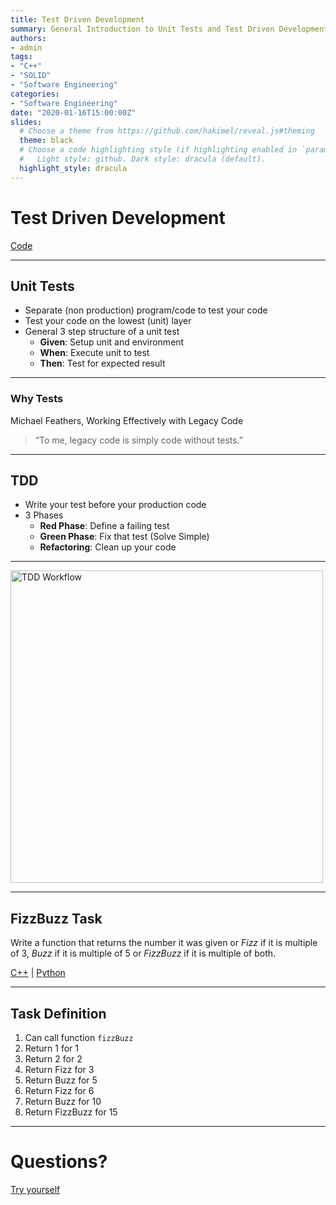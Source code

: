 ```yaml
---
title: Test Driven Development
summary: General Introduction to Unit Tests and Test Driven Development
authors:
- admin
tags:
- "C++"
- "SOLID"
- "Software Engineering"
categories:
- "Software Engineering"
date: "2020-01-16T15:00:00Z"
slides:
  # Choose a theme from https://github.com/hakimel/reveal.js#theming
  theme: black
  # Choose a code highlighting style (if highlighting enabled in `params.toml`)
  #   Light style: github. Dark style: dracula (default).
  highlight_style: dracula
---
```


# Test Driven Development

[Code](https://github.com/hofbi/tdd-sample)

---

## Unit Tests

* Separate (non production) program/code to test your code
* Test your code on the lowest (unit) layer
* General 3 step structure of a unit test
  * **Given**: Setup unit and environment
  * **When**: Execute unit to test
  * **Then**: Test for expected result

---

### Why Tests

Michael Feathers, Working Effectively with Legacy Code

> “To me, legacy code is simply code without tests.”

---

## TDD

* Write your test before your production code
* 3 Phases
  * **Red Phase**: Define a failing test
  * **Green Phase**: Fix that test (Solve Simple)
  * **Refactoring**: Clean up your code

---

<img src="https://angularjsbeginnerguide.files.wordpress.com/2017/01/tdd.jpg" alt="TDD Workflow" height="500"/>

---

## FizzBuzz Task

Write a function that returns the number it was given or *Fizz* if it is multiple of 3, *Buzz* if it is multiple of 5 or *FizzBuzz* if it is multiple of both.

[C++](https://github.com/hofbi/tdd-sample#cpp) | [Python](https://github.com/hofbi/tdd-sample#python)

---

## Task Definition

1. Can call function `fizzBuzz`
1. Return 1 for 1
1. Return 2 for 2
1. Return Fizz for 3
1. Return Buzz for 5
1. Return Fizz for 6
1. Return Buzz for 10
1. Return FizzBuzz for 15

---

# Questions?

[Try yourself](https://github.com/hofbi/tdd-sample)
